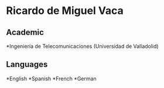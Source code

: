 Ricardo de Miguel Vaca
======================

Academic
--------

*Ingeniería de Telecomunicaciones
(Universidad de Valladolid)


Languages
---------

*English
*Spanish
*French
*German
